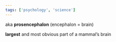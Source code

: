 ```yaml
---
tags: ['psychology', 'science']
---
```


aka **prosencephalon** (encephalon = brain)

**largest** and most obvious part of a mammal’s brain
